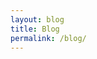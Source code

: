 ```yaml
---
layout: blog
title: Blog
permalink: /blog/
---
```


<!-- Placeholder for blog overview in /_includes/blog.html -->